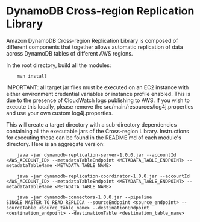 # DynamoDB Cross-region Replication Library

Amazon DynamoDB Cross-region Replication Library is composed of different components that together allows automatic replication of data across DynamoDB tables of different AWS regions. 

In the root directory, build all the modules:

```
    mvn install
```

IMPORTANT: all target jar files must be executed on an EC2 instance with either environment credential variables or instance profile enabled. This is due to the presence of CloudWatch logs publishing to AWS. If you wish to execute this locally, please remove the src/main/resources/log4j.properties and use your own custom log4j.properties.

This will create a target directory with a sub-directory dependencies containing all the executable jars of the Cross-region Library. Instructions for executing these can be found in the README.md of each module's directory. Here is an aggregate version:
```
    java -jar dynamodb-replication-server-1.0.0.jar --accountId <AWS_ACCOUNT_ID> --metadataTableEndpoint <METADATA_TABLE_ENDPOINT> --metadataTableName <METADATA_TABLE_NAME> 
    
    java -jar dynamodb-replication-coordinator-1.0.0.jar --accountId <AWS_ACCOUNT_ID> --metadataTableEndpoint <METADATA_TABLE_ENDPOINT> --metadataTableName <METADATA_TABLE_NAME> 
    
    java -jar dynamodb-connectors-1.0.0.jar --pipeline SINGLE_MASTER_TO_READ_REPLICA --sourceEndpoint <source_endpoint> --sourceTable <source_table_name> --destinationEndpoint <destination_endpoint> --destinationTable <destination_table_name>
```
